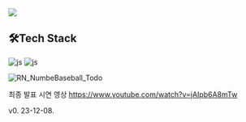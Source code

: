 <img src="https://capsule-render.vercel.app/api?type=waving&color=2f81d3&height=200&section=header&text=NumberBaseball_Todo&fontSize=40&fontColor=ffffff"/>

## 🛠️Tech Stack
![js](https://img.shields.io/badge/JavaScript-F7DF1E?style=for-the-badge&logo=JavaScript&logoColor=white)
![js](https://img.shields.io/badge/react%20os-0088CC?style=for-the-badge&logo=reactos&logoColor=white)

![RN_NumbeBaseball_Todo](https://github.com/BPT0/-Univ-MobileAppDevelop/assets/81085595/38ea2bf6-3fbe-41a7-bcf2-8a97632c8de0)

최종 발표 시연 영상
https://www.youtube.com/watch?v=jAIpb6A8mTw

v0. 23-12-08. 

